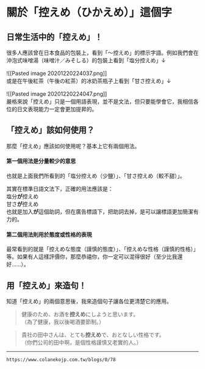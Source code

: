# 關於「控えめ（ひかえめ）」這個字 

日常生活中的「控えめ」！
------------

很多人應該曾在日本食品的包裝上，看到「～控えめ」的標示字語。例如我們會在沖泡式味噌湯（味噌汁／みそしる）的包裝上看到「塩分控えめ」↓

![[Pasted image 20201220224037.png]]
　  
或是在午後紅茶（午後の紅茶）的冰奶茶瓶子上看到「甘さ控えめ」↓

![[Pasted image 20201220224047.png]]
　  
嚴格來說「控えめ」只是一個用語表現，並不是文法，但只要能學會它，我相信各位的日文表現能力一定會更加提昇的。  
  
  
  

「控えめ」該如何使用？
-----------

那麼「控えめ」應該如何使用呢？基本上它有兩個用法。

#### 第一個用法是分量較少的意思  
也就是上面我們所看到的「塩分控えめ（少鹽）」、「甘さ控えめ（較不甜）」。

其實在標準日語文法下，正確的用法應該是：  
塩分**が**控えめ  
甘さ**が**控えめ  
也就是加入**が**這個助詞，但在廣告標語下，把助詞去掉，是可以讓標語更加簡潔有力的。

#### 第二個用法則用於態度或性格的表現
最常看到的就是「控えめな態度（謹慎的態度）」、「控えめな性格（謹慎的性格）」等。如果有人這樣評價你，那麼恭禧你，你一定可以混得很好（至少比我還好……）。  
  
  
  

用「控えめ」來造句！
----------

知道「控えめ」的兩個意思後，我來造個句子讓各位更清楚它的應用。

>健康のため、お酒を**控えめ**にしようと思います。  
（為了健康，我以後喝酒要節制。）

>貴社の田中さんは、とても**控えめ**で、おとなしい性格です。  
（你們公司的田中啊，是個性格謹慎又老實的人。）

---
`https://www.colanekojp.com.tw/blogs/0/78`